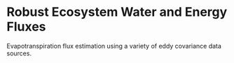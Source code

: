 # Robust Ecosystem Water and Energy Fluxes
 Evapotranspiration flux estimation using a variety of eddy covariance data sources.
